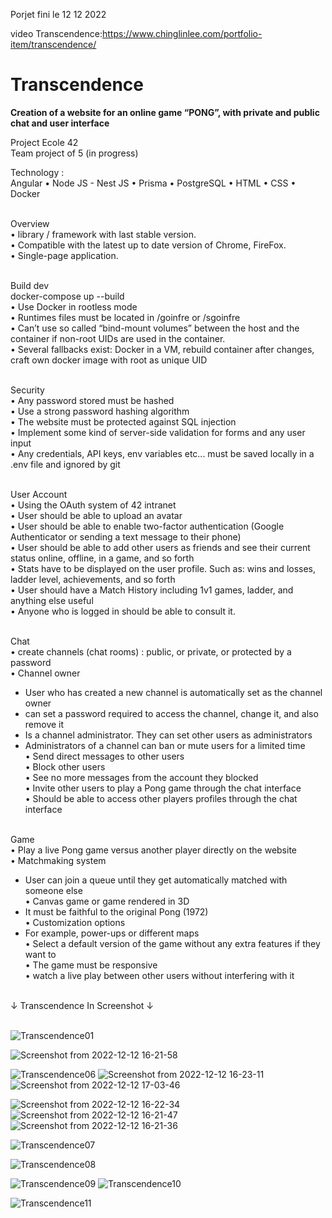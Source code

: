 Porjet fini le 12 12 2022

video Transcendence:https://www.chinglinlee.com/portfolio-item/transcendence/

# Transcendence

<b>Creation of a website for an online game “PONG”, with private and public chat and user interface</b>

Project Ecole 42 <br>
Team project of 5 (in progress)<br>

Technology :<br>
Angular • Node JS - Nest JS • Prisma • PostgreSQL • HTML • CSS • Docker<br><br>


Overview<br>
• library / framework with last stable version.<br>
• Compatible with the latest up to date version of Chrome, FireFox.<br>
• Single-page application.<br><br>

Build dev<br>
docker-compose up --build<br>
• Use Docker in rootless mode<br>
• Runtimes files must be located in /goinfre or /sgoinfre<br>
• Can’t use so called “bind-mount volumes” between the host and the container if non-root UIDs are used in the container.<br>
• Several fallbacks exist: Docker in a VM, rebuild container after changes, craft own docker image with root as unique UID<br><br>

Security<br>
• Any password stored must be hashed<br>
• Use a strong password hashing algorithm<br>
• The website must be protected against SQL injection<br>
• Implement some kind of server-side validation for forms and any user input<br>
• Any credentials, API keys, env variables etc... must be saved locally in a .env file and ignored by git<br><br>

User Account<br>
• Using the OAuth system of 42 intranet<br>
• User should be able to upload an avatar<br>
• User should be able to enable two-factor authentication (Google Authenticator or sending a text message to their phone)<br>
• User should be able to add other users as friends and see their current status online, offline, in a game, and so forth<br>
• Stats have to be displayed on the user profile. Such as: wins and losses, ladder level, achievements, and so forth<br>
• User should have a Match History including 1v1 games, ladder, and anything else useful<br>
• Anyone who is logged in should be able to consult it.<br><br>

Chat<br>
• create channels (chat rooms) : public, or private, or protected by a password<br>
• Channel owner<br>
 - User who has created a new channel is automatically set as the channel owner<br>
 - can set a password required to access the channel, change it, and also remove it<br>
 - Is a channel administrator. They can set other users as administrators<br>
 - Administrators of a channel can ban or mute users for a limited time<br>
• Send direct messages to other users<br>
• Block other users<br>
• See no more messages from the account they blocked<br>
• Invite other users to play a Pong game through the chat interface<br>
• Should be able to access other players profiles through the chat interface<br><br>

Game<br>
• Play a live Pong game versus another player directly on the website<br>
• Matchmaking system<br>
- User can join a queue until they get automatically matched with someone else<br>
• Canvas game or game rendered in 3D<br>
- It must be faithful to the original Pong (1972)<br>
• Customization options<br>
- For example, power-ups or different maps<br>
• Select a default version of the game without any extra features if they want to<br>
• The game must be responsive<br>
• watch a live play between other users without interfering with it<br><br>

↓ Transcendence In Screenshot ↓<br><br>



![Transcendence01](https://user-images.githubusercontent.com/92326016/203372148-0041e189-7ac9-4753-a62a-37bdd574563f.jpg)

![Screenshot from 2022-12-12 16-21-58](https://user-images.githubusercontent.com/92326016/207093483-8ddf867b-e133-42ee-a0d9-2ff0f0d06aba.png)


![Transcendence06](https://user-images.githubusercontent.com/92326016/203372674-5651f41b-4dee-455c-815e-42f60bcaa6c0.jpg)
![Screenshot from 2022-12-12 16-23-11](https://user-images.githubusercontent.com/92326016/207093531-e7666e38-594a-4c4d-ac25-f0ee1269803b.png)
![Screenshot from 2022-12-12 17-03-46](https://user-images.githubusercontent.com/92326016/207093995-f3d879b5-ec1a-44cf-a741-d8c9cc0ce109.png)

![Screenshot from 2022-12-12 16-22-34](https://user-images.githubusercontent.com/92326016/207093542-4648c8e3-46c3-4166-a3d5-e43cf2962546.png)
![Screenshot from 2022-12-12 16-21-47](https://user-images.githubusercontent.com/92326016/207093558-3486af32-baa1-4eab-b24e-43e9f22d3a38.png)
![Screenshot from 2022-12-12 16-21-36](https://user-images.githubusercontent.com/92326016/207093566-455dac8a-a364-4353-bbb6-c2678c1babca.png)

![Transcendence07](https://user-images.githubusercontent.com/92326016/203372693-45d20457-fcac-4309-9781-d4110379537d.jpg)


![Transcendence08](https://user-images.githubusercontent.com/92326016/203372725-ed45cb75-6878-4956-acfc-2646535a53ab.jpg)

![Transcendence09](https://user-images.githubusercontent.com/92326016/203372747-c97fc65c-f6f7-4c0a-9be7-14785c3f57a8.jpg)
![Transcendence10](https://user-images.githubusercontent.com/92326016/203372805-f68798b4-5651-4a89-820f-f47387ba403d.jpg)

![Transcendence11](https://user-images.githubusercontent.com/92326016/203372848-dd9bb5ea-8820-43a7-a498-30aeb99d7015.jpg)

